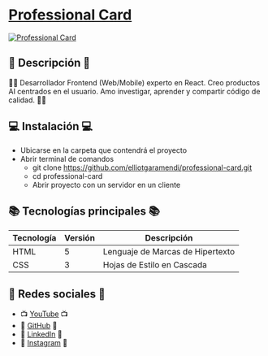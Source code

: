 # [Professional Card](https://elliotgaramendi.github.io/professional-card/)

[![Professional Card](https://i.postimg.cc/Kj0n9C4f/elliotgaramendi-card.png)](https://elliotgaramendi.github.io/professional-card/)

## 📜 Descripción 📜
👨‍💻 Desarrollador Frontend (Web/Mobile) experto en React. Creo productos AI centrados en el usuario. Amo investigar, aprender y compartir código de calidad. 👨‍💻

## 💻 Instalación 💻
- Ubicarse en la carpeta que contendrá el proyecto
- Abrir terminal de comandos
  - git clone https://github.com/elliotgaramendi/professional-card.git
  - cd professional-card
  - Abrir proyecto con un servidor en un cliente

## 📚 Tecnologías principales 📚
| Tecnología | Versión | Descripción                      |
| ---------- | ------- | -------------------------------- |
| HTML       | 5       | Lenguaje de Marcas de Hipertexto |
| CSS        | 3       | Hojas de Estilo en Cascada       |

## 🤗 Redes sociales 🤗
- 📺 [YouTube](https://www.youtube.com/@elliotgaramendi) 📺
- 🐙 [GitHub](https://github.com/elliotgaramendi) 🐙
- 💼 [LinkedIn](https://www.linkedin.com/in/elliotgaramendi/) 💼
- 📸 [Instagram](https://www.instagram.com/elliotgaramendi/) 📸